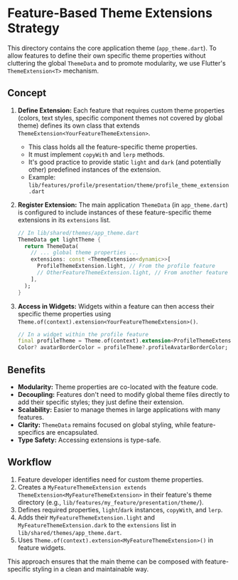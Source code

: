 # Feature-Based Theme Extensions Strategy

This directory contains the core application theme (`app_theme.dart`). To allow features to define their own specific theme properties without cluttering the global `ThemeData` and to promote modularity, we use Flutter's `ThemeExtension<T>` mechanism.

## Concept

1.  **Define Extension:** Each feature that requires custom theme properties (colors, text styles, specific component themes not covered by global theme) defines its own class that extends `ThemeExtension<YourFeatureThemeExtension>`.
    *   This class holds all the feature-specific theme properties.
    *   It must implement `copyWith` and `lerp` methods.
    *   It's good practice to provide static `light` and `dark` (and potentially other) predefined instances of the extension.
    *   Example: `lib/features/profile/presentation/theme/profile_theme_extension.dart`

2.  **Register Extension:** The main application `ThemeData` (in `app_theme.dart`) is configured to include instances of these feature-specific theme extensions in its `extensions` list.
    ```dart
    // In lib/shared/themes/app_theme.dart
    ThemeData get lightTheme {
      return ThemeData(
        // ... global theme properties ...
        extensions: const <ThemeExtension<dynamic>>[
          ProfileThemeExtension.light, // From the profile feature
          // OtherFeatureThemeExtension.light, // From another feature
        ],
      );
    }
    ```

3.  **Access in Widgets:** Widgets within a feature can then access their specific theme properties using `Theme.of(context).extension<YourFeatureThemeExtension>()`.
    ```dart
    // In a widget within the profile feature
    final profileTheme = Theme.of(context).extension<ProfileThemeExtension>();
    Color? avatarBorderColor = profileTheme?.profileAvatarBorderColor;
    ```

## Benefits

*   **Modularity:** Theme properties are co-located with the feature code.
*   **Decoupling:** Features don't need to modify global theme files directly to add their specific styles; they just define their extension.
*   **Scalability:** Easier to manage themes in large applications with many features.
*   **Clarity:** `ThemeData` remains focused on global styling, while feature-specifics are encapsulated.
*   **Type Safety:** Accessing extensions is type-safe.

## Workflow

1.  Feature developer identifies need for custom theme properties.
2.  Creates a `MyFeatureThemeExtension extends ThemeExtension<MyFeatureThemeExtension>` in their feature's theme directory (e.g., `lib/features/my_feature/presentation/theme/`).
3.  Defines required properties, `light`/`dark` instances, `copyWith`, and `lerp`.
4.  Adds their `MyFeatureThemeExtension.light` and `MyFeatureThemeExtension.dark` to the `extensions` list in `lib/shared/themes/app_theme.dart`.
5.  Uses `Theme.of(context).extension<MyFeatureThemeExtension>()` in feature widgets.

This approach ensures that the main theme can be composed with feature-specific styling in a clean and maintainable way.
